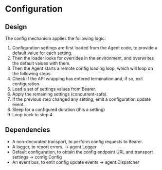 # Configuration

## Design

The config mechanism applies the following logic:

1. Configuration settings are first loaded from the Agent code, to provide a
   default value for each setting.
2. Then the loader looks for overrides in the environment, and overwrites the
   default values with them.
3. Then the Agent starts a remote config loading loop, which will loop on
   the following steps: 
4. Check if the API wrapping has entered termination and, if so, exit 
   configuration.
5. Load a set of settings values from Bearer.
6. Apply the remaining settings (concurrent-safe). 
7. If the previous step changed any setting, emit a configuration update event.
8. Sleep for a configured duration (this a setting)
9. Loop back to step 4.


## Dependencies

- A non-decorated transport, to perform config requests to Bearer.
- A logger, to report errors. -> agent.Logger
- Default configuration, to obtain the config endpoint URL and transport settings -> config.Config
- An event bus, to emit config update events -> agent.Dispatcher
